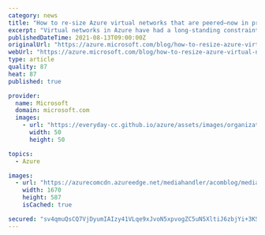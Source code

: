 ```yaml
---
category: news
title: "How to re-size Azure virtual networks that are peered—now in preview"
excerpt: "Virtual networks in Azure have had a long-standing constraint where any address space change on it is only allowed if the virtual network does not have any peerings. I am thrilled to announce that this limitation is lifted, and customers can freely re-size their virtual networks without incurring any"
publishedDateTime: 2021-08-13T09:00:00Z
originalUrl: "https://azure.microsoft.com/blog/how-to-resize-azure-virtual-networks-that-are-peered-now-in-preview/"
webUrl: "https://azure.microsoft.com/blog/how-to-resize-azure-virtual-networks-that-are-peered-now-in-preview/"
type: article
quality: 87
heat: 87
published: true

provider:
  name: Microsoft
  domain: microsoft.com
  images:
    - url: "https://everyday-cc.github.io/azure/assets/images/organizations/microsoft.com-50x50.jpg"
      width: 50
      height: 50

topics:
  - Azure

images:
  - url: "https://azurecomcdn.azureedge.net/mediahandler/acomblog/media/Default/blog/e4f658ef-bec4-40cb-a02c-2f3d9242fd86.png"
    width: 1670
    height: 587
    isCached: true

secured: "sv4qmuQsCQ7VjDyumIAIzy41VLqe9xJvoN5xpvogZC5uN5XltiJ6zbjYi+3KSy0nJX+BHzi77nerdzFAeABMj9ZI4rFDImIGHfmzZm2ArkbX2Uqc4XJnuCUDnrC5tYmTJiU69FISAx6KLE6daaWePi0erWRYe0M9uvcaye7B7tuOIpmNUTFNH7B8obMK54MPmKXjfS4OQ3LLoCMsnpcCG2CN8ZggDdlPv9TaDq+SX5cFyje9ZgPOb5NBkA7PuEzpi2K7cAE5XOJ82Wi0UxpqnijAEUyqRfQYWUReu48AWGRZZFUbkMJ5l8cefptij0HVT4IHomkQLBVZ+DQR8hiism6How9Hh4UeCcUVON0TJms=;sce4wEODla92R/2hPYEKKQ=="
---
```


